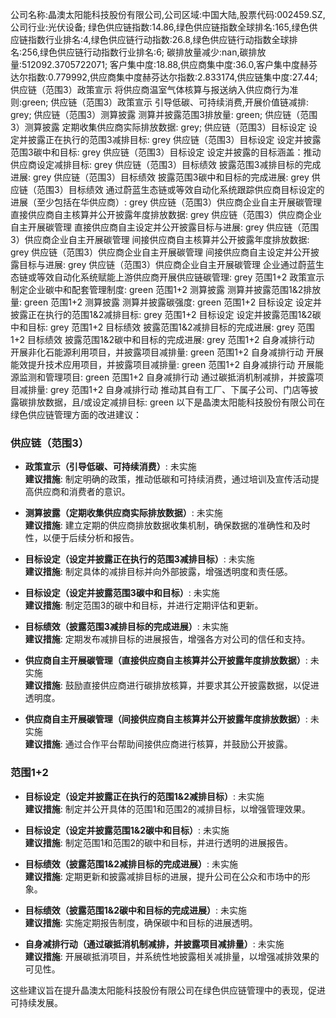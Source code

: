 公司名称:晶澳太阳能科技股份有限公司,公司区域:中国大陆,股票代码:002459.SZ,公司行业:光伏设备;        绿色供应链指数:14.86,绿色供应链指数全球排名:165,绿色供应链指数行业排名:4,绿色供应链行动指数:26.8,绿色供应链行动指数全球排名:256,绿色供应链行动指数行业排名:6;        碳排放量减少:nan,碳排放量:512092.3705722071;        客户集中度:18.88,供应商集中度:36.0,客户集中度赫芬达尔指数:0.779992,供应商集中度赫芬达尔指数:2.833174,供应链集中度:27.44;        供应链（范围3）政策宣示 将供应商温室气体核算与报送纳入供应商行为准则:green;        供应链（范围3）政策宣示 引导低碳、可持续消费,开展价值链减排: grey;        供应链（范围3）测算披露 测算并披露范围3排放量: green;        供应链（范围3）测算披露 定期收集供应商实际排放数据: grey;        供应链（范围3）目标设定 设定并披露正在执行的范围3减排目标: grey        供应链（范围3）目标设定 设定并披露范围3碳中和目标: grey        供应链（范围3）目标设定 设定并披露的目标涵盖：推动供应商设定减排目标: grey        供应链（范围3）目标绩效 披露范围3减排目标的完成进展: grey        供应链（范围3）目标绩效 披露范围3碳中和目标的完成进展: grey        供应链（范围3）目标绩效 通过蔚蓝生态链或等效自动化系统跟踪供应商目标设定的进展（至少包括在华供应商）: grey        供应链（范围3）供应商企业自主开展碳管理 直接供应商自主核算并公开披露年度排放数据: grey        供应链（范围3）供应商企业自主开展碳管理 直接供应商自主设定并公开披露目标与进展: grey        供应链（范围3）供应商企业自主开展碳管理 间接供应商自主核算并公开披露年度排放数据: grey        供应链（范围3）供应商企业自主开展碳管理 间接供应商自主设定并公开披露目标与进展: grey        供应链（范围3）供应商企业自主开展碳管理 企业通过蔚蓝生态链或等效自动化系统赋能上游供应商开展供应链碳管理: grey        范围1+2 政策宣示 制定企业碳中和配套管理制度: green        范围1+2 测算披露 测算并披露范围1&2排放量: green        范围1+2 测算披露 测算并披露碳强度: green        范围1+2 目标设定 设定并披露正在执行的范围1&2减排目标: grey        范围1+2 目标设定 设定并披露范围1&2碳中和目标: grey        范围1+2 目标绩效 披露范围1&2减排目标的完成进展: grey        范围1+2 目标绩效 披露范围1&2碳中和目标的完成进展: grey        范围1+2 自身减排行动 开展非化石能源利用项目，并披露项目减排量: green        范围1+2 自身减排行动 开展能效提升技术应用项目，并披露项目减排量: green        范围1+2 自身减排行动 开展能源监测和管理项目: green        范围1+2 自身减排行动 通过碳抵消机制减排，并披露项目减排量: grey        范围1+2 自身减排行动 推动其自有工厂、下属子公司、门店等披露碳排放数据，且/或设定减排目标: green
以下是晶澳太阳能科技股份有限公司在绿色供应链管理方面的改进建议：

### 供应链（范围3）

- **政策宣示（引导低碳、可持续消费）**: 未实施  
  **建议措施**: 制定明确的政策，推动低碳和可持续消费，通过培训及宣传活动提高供应商和消费者的意识。

- **测算披露（定期收集供应商实际排放数据）**: 未实施  
  **建议措施**: 建立定期的供应商排放数据收集机制，确保数据的准确性和及时性，以便于后续分析和报告。

- **目标设定（设定并披露正在执行的范围3减排目标）**: 未实施  
  **建议措施**: 制定具体的减排目标并向外部披露，增强透明度和责任感。

- **目标设定（设定并披露范围3碳中和目标）**: 未实施  
  **建议措施**: 制定范围3的碳中和目标，并进行定期评估和更新。

- **目标绩效（披露范围3减排目标的完成进展）**: 未实施  
  **建议措施**: 定期发布减排目标的进展报告，增强各方对公司的信任和支持。

- **供应商自主开展碳管理（直接供应商自主核算并公开披露年度排放数据）**: 未实施  
  **建议措施**: 鼓励直接供应商进行碳排放核算，并要求其公开披露数据，以促进透明度。

- **供应商自主开展碳管理（间接供应商自主核算并公开披露年度排放数据）**: 未实施  
  **建议措施**: 通过合作平台帮助间接供应商进行核算，并鼓励公开披露。

### 范围1+2

- **目标设定（设定并披露正在执行的范围1&2减排目标）**: 未实施  
  **建议措施**: 制定并公开具体的范围1和范围2的减排目标，以增强管理效果。

- **目标设定（设定并披露范围1&2碳中和目标）**: 未实施  
  **建议措施**: 制定范围1和范围2的碳中和目标，并进行透明的进展报告。

- **目标绩效（披露范围1&2减排目标的完成进展）**: 未实施  
  **建议措施**: 定期更新和披露减排目标的进展，提升公司在公众和市场中的形象。

- **目标绩效（披露范围1&2碳中和目标的完成进展）**: 未实施  
  **建议措施**: 实施定期报告制度，确保碳中和目标的进展透明。

- **自身减排行动（通过碳抵消机制减排，并披露项目减排量）**: 未实施  
  **建议措施**: 开展碳抵消项目，并系统性地披露相关减排量，以增强减排效果的可见性。

这些建议旨在提升晶澳太阳能科技股份有限公司在绿色供应链管理中的表现，促进可持续发展。